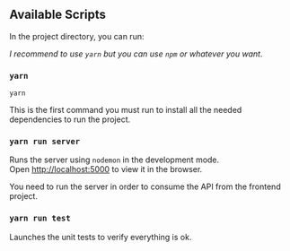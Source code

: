 ## Available Scripts

In the project directory, you can run:

_I recommend to use `yarn` but you can use `npm` or whatever you want_.

### `yarn`

```
yarn
```

This is the first command you must run to install all the needed dependencies to run the project.

### `yarn run server`

Runs the server using `nodemon` in the development mode.<br />
Open [http://localhost:5000](http://localhost:5000) to view it in the browser.

You need to run the server in order to consume the API from the frontend project.

### `yarn run test`

Launches the unit tests to verify everything is ok.<br />
